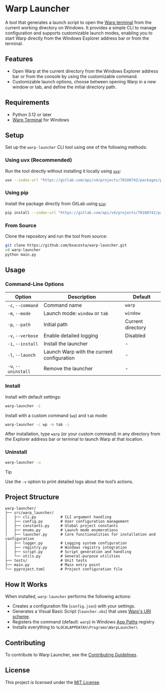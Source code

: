 # Warp Launcher

A tool that generates a launch script to open the [Warp terminal](https://www.warp.dev/) from the current working
directory on Windows. It provides a simple CLI to manage configuration and supports customizable launch modes,
enabling you to start Warp directly from the Windows Explorer address bar or from the terminal.

## Features

- Open Warp at the current directory from the Windows Explorer address bar or from the console by using the
  customizable command.
- Customizable launch options, choose between opening Warp in a new window or tab, and define the initial directory
  path.

## Requirements

- Python 3.12 or later
- [Warp Terminal](https://www.warp.dev/download) for Windows

## Setup

Set up the `warp-launcher` CLI tool using one of the following methods:

### Using uvx (Recommended)

Run the tool directly without installing it locally using [`uvx`](https://docs.astral.sh/uv/guides/tools/):

```bash
uvx --index-url "https://gitlab.com/api/v4/projects/70108742/packages/pypi/simple" warp-launcher
```

### Using pip

Install the package directly from GitLab using [`pip`](https://pip.pypa.io/en/stable/):

```bash
pip install --index-url "https://gitlab.com/api/v4/projects/70108742/packages/pypi/simple" warp-launcher
```

### From Source

Clone the repository and run the tool from source:

```bash
git clone https://github.com/bxacosta/warp-launcher.git
cd warp-launcher
python main.py
```

## Usage

### Command-Line Options

| Option              | Description                                | Default           |
|---------------------|--------------------------------------------|-------------------|
| `-c`, `--command`   | Command name                               | `warp`            |
| `-m`, `--mode`      | Launch mode: `window` or `tab`             | `window`          |
| `-p`, `--path`      | Initial path                               | Current directory |
| `-v`, `--verbose`   | Enable detailed logging                    | Disabled          |
| `-i`, `--install`   | Install the launcher                       | -                 |
| `-l`, `--launch`    | Launch Warp with the current configuration | -                 |
| `-u`, `--uninstall` | Remove the launcher                        | -                 |

### Install

Install with default settings:

```bash
warp-launcher -i
```

Install with a custom command (`wp`) and `tab` mode:

```bash
warp-launcher -c wp -m tab -i
```

After installation, type `warp` (or your custom command) in any directory from the Explorer address bar or terminal to
launch Warp at that location.

### Uninstall

```bash
warp-launcher -u
```

> [!TIP]
> Use the `-v` option to print detailed logs about the tool’s actions.

## Project Structure

```text
warp-launcher/
├── src/warp_launcher/
│   ├── cli.py           # CLI argument handling
│   ├── config.py        # User configuration management
│   ├── constants.py     # Global project constants
│   ├── enums.py         # Launch mode enumerations
│   ├── launcher.py      # Core functionalities for installation and configuration
│   ├── logger.py        # Logging system configuration
│   ├── registry.py      # Windows registry integration
│   ├── script.py        # Script generation and handling
│   └── utils.py         # General-purpose utilities
├── tests/               # Unit tests
├── main.py              # Main entry point
└── pyproject.toml       # Project configuration file
```

## How It Works

When installed, `warp-launcher` performs the following actions:

- Creates a configuration file (`config.json`) with your settings.
- Generates a Visual Basic Script (`launcher.vbs`) that
  uses [Warp's URI scheme](https://docs.warp.dev/features/uri-scheme).
- Registers the command (default: `warp`) in
  Windows [App Paths](https://learn.microsoft.com/en-us/windows/win32/shell/app-registration) registry
- Installs everything to `%LOCALAPPDATA%\Programs\WarpLauncher\`

## Contributing

To contribute to Warp Launcher, see the [Contributing Guidelines](.github/CONTRIBUTING.md).

## License

This project is licensed under the [MIT License](LICENSE).